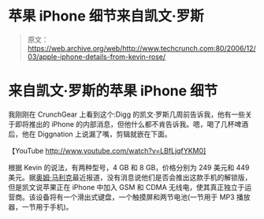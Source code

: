 # 苹果 iPhone 细节来自凯文·罗斯 

> 原文：<https://web.archive.org/web/http://www.techcrunch.com:80/2006/12/03/apple-iphone-details-from-kevin-rose/>

# 来自凯文·罗斯的苹果 iPhone 细节

我刚刚在 CrunchGear 上看到这个:Digg 的凯文·罗斯几周前告诉我，他有一些关于即将推出的 iPhone 的内部消息，但他什么都不肯告诉我。嗯，喝了几杯啤酒后，他在 Diggnation 上说漏了嘴，剪辑就嵌在下面。

【YouTube http://www.youtube.com/watch?v=LBfLjqfYKM0]

根据 Kevin 的说法，有两种型号，4 GB 和 8 GB，价格分别为 249 美元和 449 美元。据[奥姆·马利克](https://web.archive.org/web/20230202230808/http://gigaom.com/2006/11/16/iphone/)最近报道，没有消息说他们是否会推出这款手机的解锁版，但是凯文说苹果正在 iPhone 中加入 GSM 和 CDMA 无线电，使其真正独立于运营商。该设备将有一个滑出式键盘，一个触摸屏和两节电池(一节用于 MP3 播放器，一节用于手机)。